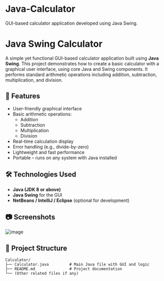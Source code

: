 # Java-Calculator
GUI-based calculator application developed using Java Swing.

# Java Swing Calculator

A simple yet functional GUI-based calculator application built using **Java Swing**. This project demonstrates how to create a basic calculator with a graphical user interface, using core Java and Swing components. It performs standard arithmetic operations including addition, subtraction, multiplication, and division.

## 🚀 Features

- User-friendly graphical interface
- Basic arithmetic operations:
  - Addition
  - Subtraction
  - Multiplication
  - Division
- Real-time calculation display
- Error handling (e.g., divide-by-zero)
- Lightweight and fast performance
- Portable – runs on any system with Java installed

## 🛠️ Technologies Used

- **Java (JDK 8 or above)**
- **Java Swing** for the GUI
- **NetBeans / IntelliJ / Eclipse** (optional for development)

## 📷 Screenshots
![image](https://github.com/user-attachments/assets/ebadf8be-008b-4177-a953-67b4fe2ca0b2)

## 📁 Project Structure

```plaintext
Calculator/
├── Calculator.java         # Main Java file with GUI and logic
├── README.md               # Project documentation
└── (Other related files if any)
